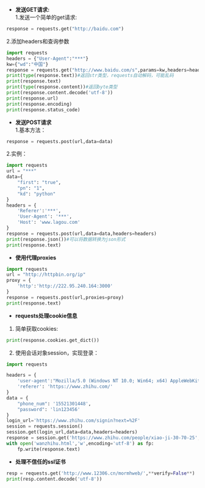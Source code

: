 - **发送GET请求:**  
1.发送一个简单的get请求:  
```python
response = requests.get("http://baidu.com")
```  
2.添加headers和查询参数  
```python
import requests
headers = {"User-Agent":"***"}
kw={"wd":"中国"}
response = requests.get("http://www.baidu.com/s",params=kw,headers=headers)
print(type(response.text))#返回str类型，requests自动解码，可能乱码
print(response.text)
print(type(response.content))#返回byte类型
print(response.content.decode('utf-8'))
print(response.url)
print(response.encoding)
print(response.status_code)
```  
- **发送POST请求**  
1.基本方法：
```python
response = requests.post(url,data=data)
```
2.实例：  
```python
import requests
url = "***"
data={
    "first": "true",
    "pn": "1",
    "kd": "python"
}
headers = {
    'Referer':'***',
    'User-Agent': '***',
    'Host': 'www.lagou.com'
}
response = requests.post(url,data=data,headers=headers)
print(response.json())#可以将数据转换为json形式
print(response.text)
```  
- **使用代理proxies**  
```python 
import requests
url = "http://httpbin.org/ip"
proxy = {
    'http':'http://222.95.240.164:3000'
}
response = requests.post(url,proxies=proxy)
print(response.text)
```  
- **requests处理cookie信息**  
1. 简单获取cookies:  
```python
print(response.cookies.get_dict())
```  
2. 使用会话对象session，实现登录：  
```python
import requests

headers = {
    'user-agent':"Mozilla/5.0 (Windows NT 10.0; Win64; x64) AppleWebKit/537.36 (KHTML, like Gecko) Chrome/78.0.3904.108 Safari/537.36",
    'referer': 'https://www.zhihu.com/'
}
data = {
    "phone_num": '15521301448',
    "password": 'lin123456'
}
login_url='https://www.zhihu.com/signin?next=%2F'
session = requests.session()
session.get(login_url,data=data,headers=headers)
response = session.get('https://www.zhihu.com/people/xiao-ji-30-70-25',headers=headers)
with open('wanzhihu.html','w',encoding='utf-8') as fp:
    fp.write(response.text)
```  
- **处理不信任的ssl证书**  
```python
resp = requests.get('http://www.12306.cn/mormhweb/',**verify=False**)
print(resp.content.decode('utf-8'))
```
